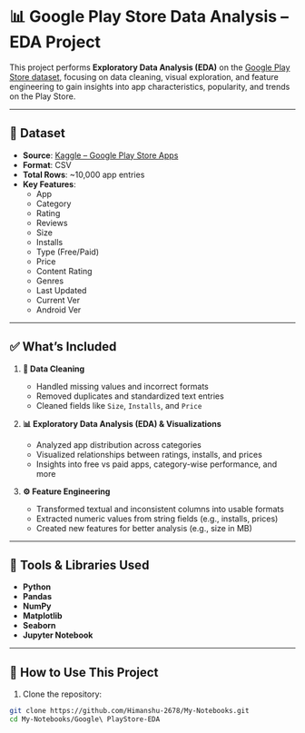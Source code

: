 # 📊 Google Play Store Data Analysis – EDA Project

This project performs **Exploratory Data Analysis (EDA)** on the [Google Play Store dataset](https://www.kaggle.com/datasets/lava18/google-play-store-apps), focusing on data cleaning, visual exploration, and feature engineering to gain insights into app characteristics, popularity, and trends on the Play Store.

---

## 📂 Dataset

- **Source**: [Kaggle – Google Play Store Apps](https://www.kaggle.com/datasets/lava18/google-play-store-apps)
- **Format**: CSV
- **Total Rows**: ~10,000 app entries
- **Key Features**:
  - App
  - Category
  - Rating
  - Reviews
  - Size
  - Installs
  - Type (Free/Paid)
  - Price
  - Content Rating
  - Genres
  - Last Updated
  - Current Ver
  - Android Ver

---

## ✅ What’s Included

1. **🔧 Data Cleaning**  
   - Handled missing values and incorrect formats  
   - Removed duplicates and standardized text entries  
   - Cleaned fields like `Size`, `Installs`, and `Price`  

2. **📊 Exploratory Data Analysis (EDA) & Visualizations**  
   - Analyzed app distribution across categories  
   - Visualized relationships between ratings, installs, and prices  
   - Insights into free vs paid apps, category-wise performance, and more

3. **⚙️ Feature Engineering**  
   - Transformed textual and inconsistent columns into usable formats  
   - Extracted numeric values from string fields (e.g., installs, prices)  
   - Created new features for better analysis (e.g., size in MB)

---

## 🧰 Tools & Libraries Used

- **Python**
- **Pandas**
- **NumPy**
- **Matplotlib**
- **Seaborn**
- **Jupyter Notebook**

---

## 🧪 How to Use This Project

1. Clone the repository:

```bash
git clone https://github.com/Himanshu-2678/My-Notebooks.git
cd My-Notebooks/Google\ PlayStore-EDA
```

